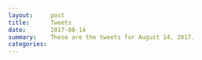 ```yaml
---
layout:     post
title:      Tweets
date:       2017-08-14
summary:    These are the tweets for August 14, 2017.
categories:
---
```


